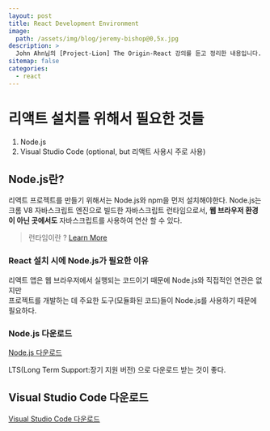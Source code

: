 ```yaml
---
layout: post
title: React Development Environment
image:
  path: /assets/img/blog/jeremy-bishop@0,5x.jpg
description: >
  John Ahn님의 [Project-Lion] The Origin-React 강의를 듣고 정리한 내용입니다.
sitemap: false
categories:
  - react
---
```


# 리액트 설치를 위해서 필요한 것들
1. Node.js
2. Visual Studio Code (optional, but 리액트 사용시 주로 사용)

## Node.js란?

리액트 프로젝트를 만들기 위해서는 Node.js와 npm을 먼저 설치해야한다.
Node.js는 크롬 V8 자바스크립트 엔진으로 빌드한 자바스크립트 런타임으로서, **웹 브라우저 환경이 아닌 곳에서도** 자바스크립트를 사용하여 연산 할 수 있다.
> 런타임이란 ? [Learn More](https://asfirstalways.tistory.com/99)

### React 설치 시에 Node.js가 필요한 이유
리액트 앱은 웹 브라우저에서 실행되는 코드이기 때문에 Node.js와 직접적인 연관은 없지만  
프로젝트를 개발하는 데 주요한 도구(모듈화된 코드)들이 Node.js를 사용하기 때문에 필요하다.

### Node.js 다운로드
[Node.js 다운로드](https://nodejs.org/ko/)

LTS(Long Term Support:장기 지원 버전) 으로 다운로드 받는 것이 좋다.

## Visual Studio Code 다운로드
[Visual Studio Code 다운로드](https://code.visualstudio.com/Download)
